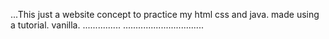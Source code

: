 ...This just a website concept to practice my html css and java. made using a tutorial. vanilla.
...............
................................